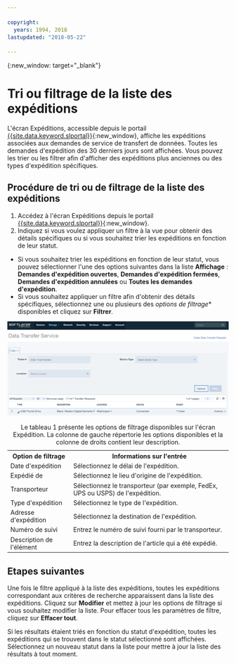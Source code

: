 ```yaml
---

copyright:
  years: 1994, 2018
lastupdated: "2018-05-22"

---
```

{:new_window: target="_blank"}

# Tri ou filtrage de la liste des expéditions

L'écran Expéditions, accessible depuis le portail [{{site.data.keyword.slportal}}](https://control.softlayer.com/){:new_window}, affiche les expéditions associées aux demandes de service de transfert de données. Toutes les demandes d'expédition des 30 derniers jours sont affichées. Vous pouvez les trier ou les filtrer afin d'afficher des expéditions plus anciennes ou des types d'expédition spécifiques.  

## Procédure de tri ou de filtrage de la liste des expéditions

1. Accédez à l'écran Expéditions depuis le portail [{{site.data.keyword.slportal}}](https://control.softlayer.com/){:new_window}. 
2. Indiquez si vous voulez appliquer un filtre à la vue pour obtenir des détails spécifiques ou si vous souhaitez trier les expéditions en fonction de leur statut.
  - Si vous souhaitez trier les expéditions en fonction de leur statut, vous pouvez sélectionner l'une des options suivantes dans la liste **Affichage** : **Demandes d'expédition ouvertes**, **Demandes d'expédition fermées**, **Demandes d'expédition annulées** ou **Toutes les demandes d'expédition**.
  - Si vous souhaitez appliquer un filtre afin d'obtenir des détails spécifiques, sélectionnez une ou plusieurs des *options de filtrage** disponibles et cliquez sur **Filtrer**.


![Ecran d'expédition DTS](/images/DTSShipmentScreen.PNG)

<table><caption>Le tableau 1 présente les options de filtrage disponibles sur l'écran Expédition. La colonne de gauche répertorie les options disponibles et la colonne de droits contient leur description. </caption>
<tr><th>Option de filtrage</th><th>Informations sur l'entrée</th></tr>
<tr><td>Date d'expédition</td><td>Sélectionnez le délai de l'expédition. </td></tr>
<tr><td>Expédié de</td><td>Sélectionnez le lieu d'origine de l'expédition. </td></tr>
<tr><td>Transporteur</td><td>Sélectionnez le transporteur (par exemple, FedEx, UPS ou USPS) de l'expédition. </td></tr>
<tr><td>Type d'expédition</td><td>Sélectionnez le type de l'expédition. </td></tr>
<tr><td>Adresse d'expédition</td><td>Sélectionnez la destination de l'expédition. </td></tr>
<tr><td>Numéro de suivi</td><td>Entrez le numéro de suivi fourni par le transporteur. </td></tr>
<tr><td>Description de l'élément</td><td>Entrez la description de l'article qui a été expédié. </td></tr>
</table>


## Etapes suivantes

Une fois le filtre appliqué à la liste des expéditions, toutes les expéditions correspondant aux critères de recherche apparaissent dans la liste des expéditions. Cliquez sur **Modifier** et mettez à jour les options de filtrage si vous souhaitez modifier la liste. Pour effacer tous les paramètres de filtre, cliquez sur **Effacer tout**. 

Si les résultats étaient triés en fonction du statut d'expédition, toutes les expéditions qui se trouvent dans le statut sélectionné sont affichées. Sélectionnez un nouveau statut dans la liste pour mettre à jour la liste des résultats à tout moment.
